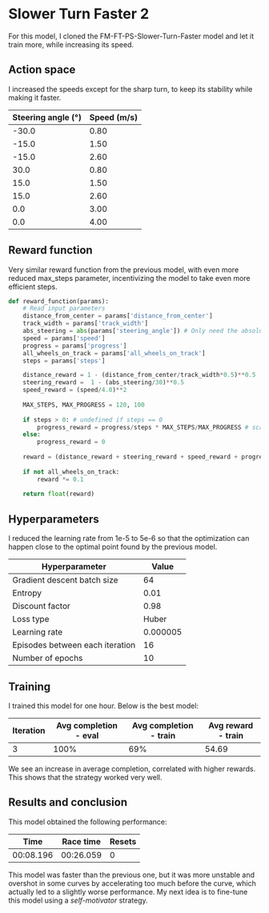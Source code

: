 # Slower Turn Faster 2

For this model, I cloned the FM-FT-PS-Slower-Turn-Faster model and let it train more, while increasing its speed.

## Action space

I increased the speeds except for the sharp turn, to keep its stability while making it faster.

|Steering angle (°)|Speed (m/s)|
|---|---|
|-30.0|0.80|
|-15.0|1.50|
|-15.0|2.60|
|30.0|0.80|
|15.0|1.50|
|15.0|2.60|
|0.0|3.00|
|0.0|4.00|

## Reward function

Very similar reward function from the previous model, with even more reduced max_steps parameter, incentivizing the model to take even more efficient steps.

```python
def reward_function(params):
    # Read input parameters
    distance_from_center = params['distance_from_center']
    track_width = params['track_width']
    abs_steering = abs(params['steering_angle']) # Only need the absolute steering angle
    speed = params['speed']
    progress = params['progress']
    all_wheels_on_track = params['all_wheels_on_track']
    steps = params['steps']

    distance_reward = 1 - (distance_from_center/track_width*0.5)**0.5  
    steering_reward =  1 - (abs_steering/30)**0.5
    speed_reward = (speed/4.0)**2
    
    MAX_STEPS, MAX_PROGRESS = 120, 100
    
    if steps > 0: # undefined if steps == 0
        progress_reward = progress/steps * MAX_STEPS/MAX_PROGRESS # scaled by MAX_STEPS / MAX_PROGRESS
    else:
        progress_reward = 0
    
    reward = (distance_reward + steering_reward + speed_reward + progress_reward) / 4
    
    if not all_wheels_on_track:
        reward *= 0.1
    
    return float(reward)
```

## Hyperparameters

I reduced the learning rate from 1e-5 to 5e-6 so that the optimization can happen close to the optimal point found by the previous model.

|Hyperparameter|Value|
|---|---|
|Gradient descent batch size|64|
|Entropy|0.01|
|Discount factor|0.98|
|Loss type|Huber|
|Learning rate|0.000005|
|Episodes between each iteration|16|
|Number of epochs|10|

## Training

I trained this model for one hour. Below is the best model:

|Iteration|Avg completion - eval|Avg completion - train|Avg reward - train|
|---|---|---|---|
|3|100%|69%|54.69|

We see an increase in average completion, correlated with higher rewards. This shows that the strategy worked very well.

## Results and conclusion

This model obtained the following performance:

|Time|Race time|Resets|
|---|---|---|
|00:08.196|00:26.059|0|

This model was faster than the previous one, but it was more unstable and overshot in some curves by accelerating too much before the curve, which actually led to a slightly worse performance. My next idea is to fine-tune this model using a *self-motivator* strategy.